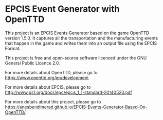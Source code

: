 
# EPCIS Event Generator with OpenTTD


This project is an EPCIS Events Generator based on the game OpenTTD version 1.5.0. It captures all the transportation and the manufacturing events that happen in the game and writes them into an output file using the EPCIS Format.

This project is free and open-source software licenced under the GNU General Public Licence 2.0.

For more details about OpenTTD, please go to https://www.openttd.org/en/development

For more details about EPCIS, please go to http://www.gs1.org/docs/epc/epcis_1_1-standard-20140520.pdf

For more details about this project, please go to https://anesbendimerad.github.io/EPCIS-Events-Generator-Based-On-OpenTTD/ 

